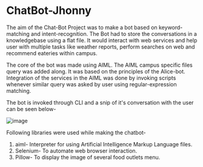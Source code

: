 # ChatBot-Jhonny

The aim of the Chat-Bot Project was to make a bot based on keyword-matching and intent-recognition.  The Bot had to store the conversations in a knowledgebase using a flat file. It would interact with web services and help user with multiple tasks like weather reports, perform searches on web and recommend eateries within campus. 

The core of the bot was made using AIML. The AIML campus specific files query was added along. It was based on the principles of the Alice-bot. Integration of the services in the AIML was done by invoking scripts whenever similar query was asked by user using regular-expression matching.

The bot is invoked through CLI and a snip of it's conversation with the user can be seen below-

![image](https://user-images.githubusercontent.com/71601478/197355081-86637ac7-210d-457b-87a8-22de6fb5f0b9.png)

Following libraries were used while making the chatbot-


1. aiml- Interpreter for using Artificial Intelligence Markup Language files.
2. Selenium- To automate web browser interaction.
3. Pillow- To display the image of several food outlets menu.
